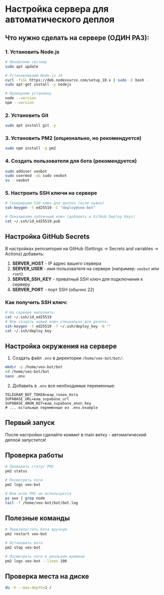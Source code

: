 # Настройка сервера для автоматического деплоя

## Что нужно сделать на сервере (ОДИН РАЗ):

### 1. Установить Node.js
```bash
# Обновляем систему
sudo apt update

# Устанавливаем Node.js 18
curl -fsSL https://deb.nodesource.com/setup_18.x | sudo -E bash -
sudo apt-get install -y nodejs

# Проверяем установку
node --version
npm --version
```

### 2. Установить Git
```bash
sudo apt install git -y
```

### 3. Установить PM2 (опционально, но рекомендуется)
```bash
sudo npm install -g pm2
```

### 4. Создать пользователя для бота (рекомендуется)
```bash
sudo adduser veobot
sudo usermod -aG sudo veobot
su - veobot
```

### 5. Настроить SSH ключи на сервере
```bash
# Генерируем SSH ключ для деплоя (если нужно)
ssh-keygen -t ed25519 -C "deploy@veo-bot"

# Показываем публичный ключ (добавить в GitHub Deploy Keys)
cat ~/.ssh/id_ed25519.pub
```

## Настройка GitHub Secrets

В настройках репозитория на GitHub (Settings → Secrets and variables → Actions) добавить:

1. **SERVER_HOST** - IP адрес вашего сервера
2. **SERVER_USER** - имя пользователя на сервере (например: `veobot` или `root`)
3. **SERVER_SSH_KEY** - приватный SSH ключ для подключения к серверу
4. **SERVER_PORT** - порт SSH (обычно 22)

### Как получить SSH ключ:
```bash
# На сервере выполнить:
cat ~/.ssh/id_ed25519
# Или создать новый ключ специально для деплоя:
ssh-keygen -t ed25519 -f ~/.ssh/deploy_key -N ""
cat ~/.ssh/deploy_key
```

## Настройка окружения на сервере

1. Создать файл `.env` в директории `/home/veo-bot/bot/`:
```bash
mkdir -p /home/veo-bot/bot
cd /home/veo-bot/bot
nano .env
```

2. Добавить в `.env` все необходимые переменные:
```env
TELEGRAM_BOT_TOKEN=ваш_токен_бота
SUPABASE_URL=ваш_supabase_url
SUPABASE_ANON_KEY=ваш_supabase_anon_key
# ... остальные переменные из .env.example
```

## Первый запуск

После настройки сделайте коммит в main ветку - автоматический деплой запустится!

## Проверка работы

```bash
# Проверить статус PM2
pm2 status

# Посмотреть логи
pm2 logs veo-bot

# Или если PM2 не используется
ps aux | grep node
tail -f /home/veo-bot/bot/bot.log
```

## Полезные команды

```bash
# Перезапустить бота вручную
pm2 restart veo-bot

# Остановить бота
pm2 stop veo-bot

# Посмотреть логи в реальном времени
pm2 logs veo-bot --lines 100
```

## Проверка места на диске

```bash
du -h --max-depth=1 /
``` 
